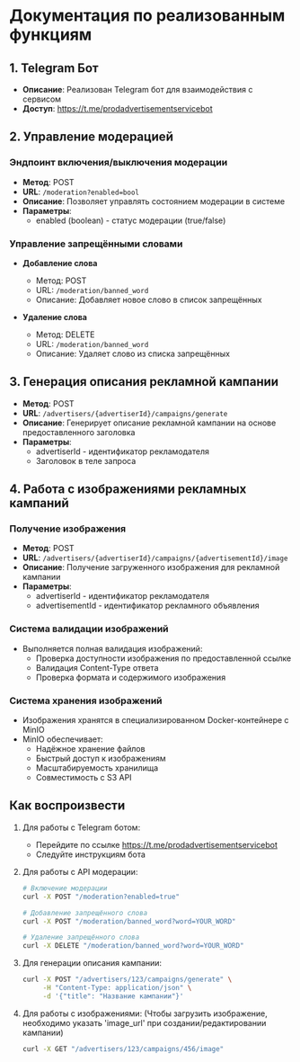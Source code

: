# Документация по реализованным функциям

## 1. Telegram Бот
- **Описание**: Реализован Telegram бот для взаимодействия с сервисом
- **Доступ**: https://t.me/prodadvertisementservicebot

## 2. Управление модерацией

### Эндпоинт включения/выключения модерации
- **Метод**: POST
- **URL**: `/moderation?enabled=bool`
- **Описание**: Позволяет управлять состоянием модерации в системе
- **Параметры**:
    - enabled (boolean) - статус модерации (true/false)

### Управление запрещёнными словами
- **Добавление слова**
    - Метод: POST
    - URL: `/moderation/banned_word`
    - Описание: Добавляет новое слово в список запрещённых

- **Удаление слова**
    - Метод: DELETE
    - URL: `/moderation/banned_word`
    - Описание: Удаляет слово из списка запрещённых

## 3. Генерация описания рекламной кампании
- **Метод**: POST
- **URL**: `/advertisers/{advertiserId}/campaigns/generate`
- **Описание**: Генерирует описание рекламной кампании на основе предоставленного заголовка
- **Параметры**:
    - advertiserId - идентификатор рекламодателя
    - Заголовок в теле запроса

## 4. Работа с изображениями рекламных кампаний

### Получение изображения
- **Метод**: POST
- **URL**: `/advertisers/{advertiserId}/campaigns/{advertisementId}/image`
- **Описание**: Получение загруженного изображения для рекламной кампании
- **Параметры**:
    - advertiserId - идентификатор рекламодателя
    - advertisementId - идентификатор рекламного объявления

### Система валидации изображений
- Выполняется полная валидация изображений:
    - Проверка доступности изображения по предоставленной ссылке
    - Валидация Content-Type ответа
    - Проверка формата и содержимого изображения

### Система хранения изображений
- Изображения хранятся в специализированном Docker-контейнере с MinIO
- MinIO обеспечивает:
    - Надёжное хранение файлов
    - Быстрый доступ к изображениям
    - Масштабируемость хранилища
    - Совместимость с S3 API

## Как воспроизвести

1. Для работы с Telegram ботом:
    - Перейдите по ссылке https://t.me/prodadvertisementservicebot
    - Следуйте инструкциям бота

2. Для работы с API модерации:
   ```bash
   # Включение модерации
   curl -X POST "/moderation?enabled=true"
   
   # Добавление запрещённого слова
   curl -X POST "/moderation/banned_word?word=YOUR_WORD"
   
   # Удаление запрещённого слова
   curl -X DELETE "/moderation/banned_word?word=YOUR_WORD"
   ```

3. Для генерации описания кампании:
   ```bash
   curl -X POST "/advertisers/123/campaigns/generate" \
        -H "Content-Type: application/json" \
        -d '{"title": "Название кампании"}'
   ```

4. Для работы с изображениями:
   (Чтобы загрузить изображение, необходимо указать 'image_url' при создании/редактировании кампании)
   ```bash
   curl -X GET "/advertisers/123/campaigns/456/image"
   ```